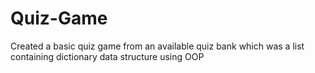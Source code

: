 # Quiz-Game
Created a basic quiz game from an available quiz bank which was a list containing dictionary data structure using OOP
